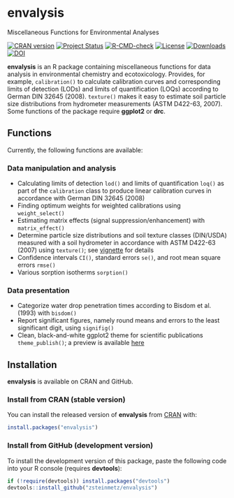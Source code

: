 # envalysis

Miscellaneous Functions for Environmental Analyses

[![CRAN version](https://www.r-pkg.org/badges/version/envalysis)](https://CRAN.R-project.org/package=envalysis) 
[![Project Status](https://www.repostatus.org/badges/latest/active.svg)](https://www.repostatus.org/#active)
[![R-CMD-check](https://github.com/zsteinmetz/envalysis/workflows/R-CMD-check/badge.svg)](https://github.com/zsteinmetz/envalysis/actions)
[![License](https://img.shields.io/badge/license-GPL--3-blue.svg)](https://www.gnu.org/licenses/gpl-3.0)
[![Downloads](https://cranlogs.r-pkg.org/badges/grand-total/envalysis)](https://CRAN.R-project.org/package=envalysis)
[![DOI](https://img.shields.io/badge/shortDOI-10/ft9p-blue.svg)](https://doi.org/ft9p)

**envalysis** is an R package containing miscellaneous functions for data
analysis in environmental chemistry and ecotoxicology. Provides, for example,
`calibration()` to calculate calibration curves and corresponding limits of
detection (LODs) and limits of quantification (LOQs) according to German DIN
32645 (2008). `texture()` makes it easy to estimate soil particle size
distributions from hydrometer measurements (ASTM D422-63, 2007).
Some functions of the package require **ggplot2** or **drc**.

## Functions

Currently, the following functions are available:

### Data manipulation and analysis

* Calculating limits of detection `lod()` and limits of quantification `loq()`
  as part of the `calibration` class to produce linear calibration curves
  in accordance with German DIN 32645 (2008)
* Finding optimum weights for weighted calibrations using `weight_select()`
* Estimating matrix effects (signal suppression/enhancement) with `matrix_effect()`
* Determine particle size distributions and soil texture classes (DIN/USDA)
  measured with a soil hydrometer in accordance with ASTM D422-63 (2007) using
  `texture()`; see
  [vignette](https://htmlpreview.github.io/?https://github.com/zsteinmetz/envalysis/blob/master/vignettes/texture.html)
  for details
* Confidence intervals `CI()`, standard errors `se()`, and root mean square
  errors `rmse()`
* Various sorption isotherms `sorption()`

### Data presentation

* Categorize water drop penetration times according to Bisdom et al. (1993)
  with `bisdom()`
* Report significant figures, namely round means and errors to the least
  significant digit, using `signifig()`
* Clean, black-and-white ggplot2 theme for scientific publications
  `theme_publish()`; a preview is available
  [here](https://htmlpreview.github.io/?https://github.com/zsteinmetz/envalysis/blob/master/vignettes/theme_publish.html)

## Installation

**envalysis** is available on CRAN and GitHub.

### Install from CRAN (stable version)

You can install the released version of **envalysis** from
[CRAN](https://CRAN.R-project.org) with:

```r
install.packages("envalysis")
```

### Install from GitHub (development version)

To install the development version of this package, paste the following code
into your R console (requires **devtools**):

```r
if (!require(devtools)) install.packages("devtools")
devtools::install_github("zsteinmetz/envalysis")
```
